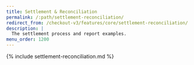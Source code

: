 ```yaml
---
title: Settlement & Reconciliation
permalink: /:path/settlement-reconciliation/
redirect_from: /checkout-v3/features/core/settlement-reconciliation/
description: |
  The settlement process and report examples.
menu_order: 1200
---
```


{% include settlement-reconciliation.md %}
